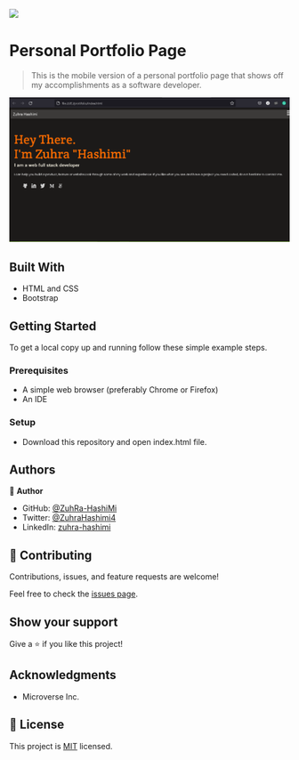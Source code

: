 ![](https://img.shields.io/badge/Microverse-blueviolet)

# Personal Portfolio Page

> This is the mobile version of a personal portfolio page that shows off my accomplishments as a software developer.

![screenshot](./assets/screenshot.png)

## Built With

- HTML and CSS
- Bootstrap

## Getting Started

To get a local copy up and running follow these simple example steps.

### Prerequisites
- A simple web browser (preferably Chrome or Firefox)
- An IDE

### Setup
- Download this repository and open index.html file.

## Authors

👤 **Author**

- GitHub: [@ZuhRa-HashiMi](https://github.com/ZuhRa-HashiMi)
- Twitter: [@ZuhraHashimi4](https://twitter.com/ZuhraHashimi4)
- LinkedIn: [zuhra-hashimi](https://www.linkedin.com/in/zuhra-hashimi-601966214/)

## 🤝 Contributing

Contributions, issues, and feature requests are welcome!

Feel free to check the [issues page](../../issues/).

## Show your support

Give a ⭐️ if you like this project!

## Acknowledgments

- Microverse Inc.

## 📝 License

This project is [MIT](./MIT.md) licensed.